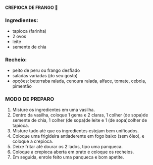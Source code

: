 #### CREPIOCA DE FRANGO :chicken:

### Ingredientes:

- tapioca (farinha)
- 2 ovos
- leite
- semente de chia

### Recheio:

- peito de peru ou frango desfiado
- saladas variadas (do seu gosto)
- opções: beterraba ralada, cenoura ralada, alface, tomate, cebola, pimentão

### MODO DE PREPARO

1. Misture os ingredientes em uma vasilha.
2. Dentro da vasilha, coloque 1 gema e 2 claras, 1 colher (de sopa)de semente de chia, 1 colher (de sopa)de leite e 1 (de sopa)colher de tapioca.
3. Misture tudo até que os ingredientes estejam bem unificados.
4. Coloque uma frigideira antiaderente em fogo baixo (sem óleo), e coloque a crepioca.
5. Deixe fritar até dourar os 2 lados, tipo uma panqueca.
6. Coloque a crepioca aberta em prato e coloque os recheios.
7. Em seguida, enrole feito uma panqueca e bom apetite.